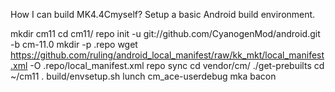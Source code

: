 How I can build MK4.4Cmyself?
Setup a basic Android build environment.

mkdir cm11
cd cm11/
repo init -u git://github.com/CyanogenMod/android.git -b cm-11.0
mkdir -p .repo
wget https://github.com/ruling/android_local_manifest/raw/kk_mkt/local_manifest.xml -O .repo/local_manifest.xml
repo sync
cd vendor/cm/
./get-prebuilts
cd ~/cm11
. build/envsetup.sh
lunch cm_ace-userdebug
mka bacon
